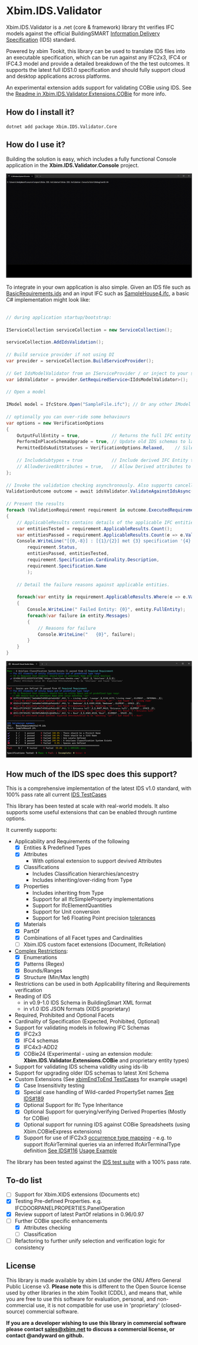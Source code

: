 # Xbim.IDS.Validator


Xbim.IDS.Validator is a .net (core & framework) library tht verifies IFC models against the official 
BuildingSMART [Information Delivery Specification](https://github.com/buildingSMART/IDS/blob/development/Documentation/UserManual/README.md) (IDS) standard.

Powered by xbim Tookit, this library can be used to translate IDS files into an executable specification, 
which can be run against any IFC2x3, IFC4 or IFC4.3 model and provide a detailed breakdown of the the test outcomes.
It supports the latest full IDS1.0 specification and should fully support cloud and desktop applications across platforms.

An experimental extension adds support for validating COBie using IDS. See the [Readme in Xbim.IDS.Validator.Extensions.COBie](Xbim.IDS.Validator.Extensions.COBie) 
for more info.

## How do I install it?

```
dotnet add package Xbim.IDS.Validator.Core
```

## How do I use it?

Building the solution is easy, which includes a fully functional Console application in the __Xbim.IDS.Validator.Console__ project.

![XBIM IDS Console example](content/img/console-animation.gif)


To integrate in your own application is also simple. Given an IDS file such as [BasicRequirements.ids](Xbim.IDS.Validator.Core.Tests/TestModels/BasicRequirements1-0.ids) and an input IFC such as 
[SampleHouse4.ifc](Xbim.IDS.Validator.Core.Tests/TestModels/SampleHouse4.ifc), a basic C# implementation might look like:

```csharp

// during application startup/bootstrap:

IServiceCollection serviceCollection = new ServiceCollection();

serviceCollection.AddIdsValidation();

// Build service provider if not using DI 
var provider = serviceCollection.BuildServiceProvider();

// Get IdsModelValidator from an IServiceProvider / or inject to your service
var idsValidator = provider.GetRequiredService<IIdsModelValidator>();

// Open a model

IModel model = IfcStore.Open("SampleFile.ifc"); // Or any other IModel implementation in place of IfcStore (including optionally a COBieModel)

// optionally you can over-ride some behaviours
var options = new VerificationOptions
{
    OutputFullEntity = true,            // Returns the full IFC entity in results, not just key
    PerformInPlaceSchemaUpgrade = true, // Update old IDS schemas to latest version
    PermittedIdsAuditStatuses = VerificationOptions.Relaxed,    // Silently ignore some IDS schema errors - just log the fault
            
    // IncludeSubtypes = true           // Include derived IFC Entity types in Selection
    // AllowDerivedAttributes = true,   // Allow Derived attributes to be tested.
};

// Invoke the validation checking asynchronously. Also supports cancellation and async progress updating.
ValidationOutcome outcome = await idsValidator.ValidateAgainstIdsAsync(model, "BasicRequirements1-0.ids", logger, verificationOptions: options);

// Present the results
foreach (ValidationRequirement requirement in outcome.ExecutedRequirements)
{
    // ApplicableResults contains details of the applicable IFC entities tested
    var entitiesTested = requirement.ApplicableResults.Count();
    var entitiesPassed = requirement.ApplicableResults.Count(e => e.ValidationStatus == ValidationStatus.Pass);
    Console.WriteLine("[{0,-8}] : [{1}/{2}] met {3} specification '{4}' ",
        requirement.Status,
        entitiesPassed, entitiesTested,
        requirement.Specification.Cardinality.Description,
        requirement.Specification.Name
        );

    // Detail the failure reasons against applicable entities.

    foreach(var entity in requirement.ApplicableResults.Where(e => e.ValidationStatus != ValidationStatus.Pass))
    {
        Console.WriteLine(" Failed Entity: {0}", entity.FullEntity);
        foreach(var failure in entity.Messages)
        {
            // Reasons for failure
            Console.WriteLine("   {0}", failure);
        }
    }
}
```

![Example IDS Console output](content/img/console-example.png)

## How much of the IDS spec does this support?

This is a comprehensive implementation of the latest IDS v1.0 standard, with 100% pass rate all current [IDS TestCases](https://github.com/buildingSMART/IDS/tree/development/Documentation/ImplementersDocumentation/TestCases) 

This library has been tested at scale with real-world models. It also supports some useful extensions that can be enabled through runtime options.

It currently supports:
- Applicability and Requirements of the following
    - [x] Entities & Predefined Types
    - [x] Attributes
        - With optional extension to support devived Attributes 
    - [x] Classifications
        - Includes Classification hierarchies/ancestry
        - Includes inheriting/over-riding from Type
    - [x] Properties
        - Includes inheriting from Type
        - Support for all IfcSimpleProperty implementations
        - Support for IfcElementQuantities
        - Support for Unit conversion
        - Support for 1e6 Floating Point precision [tolerances](https://github.com/buildingSMART/IDS/blob/development/Documentation/ImplementersDocumentation/tolerance.md)
    - [x] Materials
    - [x] PartOf
    - [x] Combinations of all Facet types and Cardinalities
    - [ ] Xbim.IDS custom facet extensions (Document, IfcRelation)
- [Complex Restrictions](https://github.com/buildingSMART/IDS/blob/development/Documentation/UserManual/restrictions.md):
    - [x] Enumerations
    - [x] Patterns (Regex)
    - [x] Bounds/Ranges
    - [x] Structure (Min/Max length)
- Restrictions can be used in both Applicability filtering and Requirements verification
- Reading of IDS 
    - in v0.9-1.0 IDS Schema in BuildingSmart XML format
    - in v1.0 IDS JSON formats (XIDS proprietary)
- Required, Prohibited and Optional Facets
- Cardinality of Specification (Expected, Prohibited, Optional)
- Support for validating models in following IFC Schemas
    - [x] IFC2x3
    - [x] IFC4 schemas
    - [x] IFC4x3-ADD2
    - [x] COBie24 (Experimental - using an extension module: **Xbim.IDS.Validator.Extensions.COBie** and proprietary entity types)
- Support for validating IDS schema validity using ids-lib
- Support for upgrading older IDS schemas to latest Xml Schema
- Custom Extensions (See [xbimEndToEnd TestCases](Xbim.IDS.Validator.Core.Tests/TestCases/xbimEndToEnd.cs) for example usage)
    - [x] Case Insensitivity testing
    - [x] Special case handling of Wild-carded PropertySet names [See IDS#189](https://github.com/buildingSMART/IDS/issues/189)
    - [x] Optional Support for Ifc Type Inheritance
    - [x] Optional Support for querying/verifying Derived Properties (Mostly for COBie)
    - [x] Optional support for running IDS against COBie Spreadsheets (using Xbim.COBieExpress extensions)
    - [x] Support for use of IFC2x3 [occurrence type mapping](https://github.com/buildingSMART/IDS/blob/development/Documentation/ImplementersDocumentation/ifc2x3-occurrence-type-mapping-table.md) - e.g. to support IfcAirTerminal queries via an inferred IfcAirTerminalType definition [See IDS#116](https://github.com/buildingSMART/IDS/issues/116)  [Usage Example](Xbim.IDS.Validator.Core.Tests/TestCases/xbim/pass-ifc2x3-air_terminal_edge_case.ids)

The library has been tested against the [IDS test suite](https://github.com/buildingSMART/IDS/blob/development/Documentation/ImplementersDocumentation/TestCases/scripts.md) with a 100% pass rate.

## To-do list

- [ ] Support for Xbim.XIDS extensions (Documents etc)
- [x] Testing Pre-defined Properties. e.g. IFCDOORPANELPROPERTIES.PanelOperation
- [x] Review support of latest PartOf relations in 0.96/0.97
- [ ] Further COBie specific enhancements 
   - [x] Attributes checking
   - [ ] Classification
- [ ] Refactoring to further unify selection and verification logic for consistency

## License
This library is made available by xbim Ltd under the GNU Affero General Public License v3. **Please note** this is different to the Open Source license used by other 
libraries in the xbim Toolkit (CDDL), and means that, while you are free to use this software for evaluation, personal, and non-commercial use, it is not compatible for use
use in 'proprietary' (closed-source) commercial software. 

__If you are a developer wishing to use this library in commercial software please contact sales@xbim.net to discuss a commercial license, or contact @andyward on github.__
